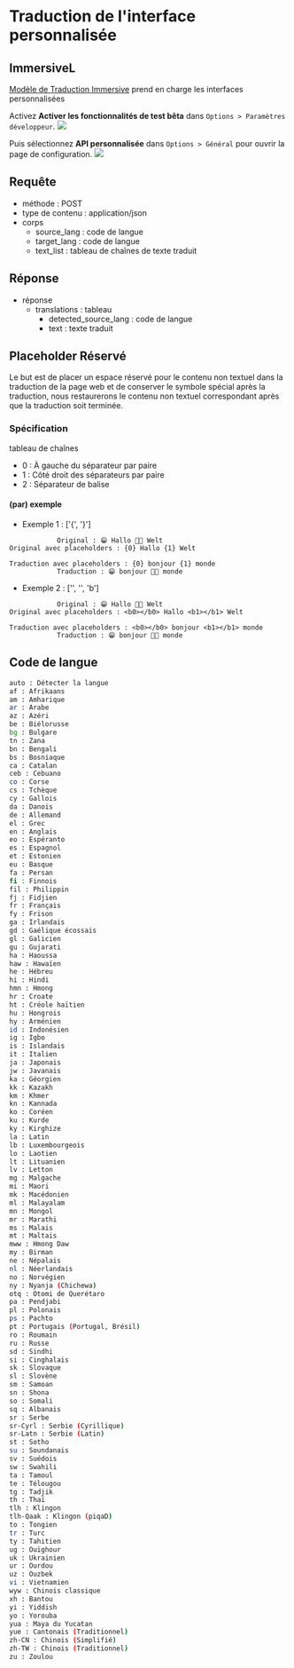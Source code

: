 # Traduction de l'interface personnalisée

## ImmersiveL

[Modèle de Traduction Immersive](https://github.com/immersive-translate/ImmersiveL) prend en charge les interfaces personnalisées

Activez **Activer les fonctionnalités de test bêta** dans `Options > Paramètres développeur`.
![](https://s.immersivetranslate.com/assets/turn_on_beta_en.jpeg)

Puis sélectionnez **API personnalisée** dans `Options > Général` pour ouvrir la page de configuration.
![](https://s.immersivetranslate.com/assets/select_custon_api_en.jpeg)

## Requête

- méthode : POST
- type de contenu : application/json
- corps
  - source_lang : code de langue
  - target_lang : code de langue
  - text_list : tableau de chaînes de texte traduit

## Réponse

- réponse
  - translations : tableau
    - detected_source_lang : code de langue
    - text : texte traduit

## Placeholder Réservé

Le but est de placer un espace réservé pour le contenu non textuel dans la traduction de la page web et de conserver le symbole spécial après la traduction, nous restaurerons le contenu non textuel correspondant après que la traduction soit terminée.

### Spécification

tableau de chaînes

- 0 : À gauche du séparateur par paire
- 1 : Côté droit des séparateurs par paire
- 2 : Séparateur de balise

#### (par) exemple

- Exemple 1 : ['{', '}']

```
            Original : 😁 Hallo 👏🏻 Welt
Original avec placeholders : {0} Hallo {1} Welt

Traduction avec placeholders : {0} bonjour {1} monde
            Traduction : 😁 bonjour 👏🏻 monde
```

- Exemple 2 : ['', '', 'b']

```
            Original : 😁 Hallo 👏🏻 Welt
Original avec placeholders : <b0></b0> Hallo <b1></b1> Welt

Traduction avec placeholders : <b0></b0> bonjour <b1></b1> monde
            Traduction : 😁 bonjour 👏🏻 monde
```

## Code de langue

```bash
auto : Détecter la langue
af : Afrikaans
am : Amharique
ar : Arabe
az : Azéri
be : Biélorusse
bg : Bulgare
tn : Zana
bn : Bengali
bs : Bosniaque
ca : Catalan
ceb : Cebuano
co : Corse
cs : Tchèque
cy : Gallois
da : Danois
de : Allemand
el : Grec
en : Anglais
eo : Espéranto
es : Espagnol
et : Estonien
eu : Basque
fa : Persan
fi : Finnois
fil : Philippin
fj : Fidjien
fr : Français
fy : Frison
ga : Irlandais
gd : Gaélique écossais
gl : Galicien
gu : Gujarati
ha : Haoussa
haw : Hawaïen
he : Hébreu
hi : Hindi
hmn : Hmong
hr : Croate
ht : Créole haïtien
hu : Hongrois
hy : Arménien
id : Indonésien
ig : Igbo
is : Islandais
it : Italien
ja : Japonais
jw : Javanais
ka : Géorgien
kk : Kazakh
km : Khmer
kn : Kannada
ko : Coréen
ku : Kurde
ky : Kirghize
la : Latin
lb : Luxembourgeois
lo : Laotien
lt : Lituanien
lv : Letton
mg : Malgache
mi : Maori
mk : Macédonien
ml : Malayalam
mn : Mongol
mr : Marathi
ms : Malais
mt : Maltais
mww : Hmong Daw
my : Birman
ne : Népalais
nl : Néerlandais
no : Norvégien
ny : Nyanja (Chichewa)
otq : Otomi de Querétaro
pa : Pendjabi
pl : Polonais
ps : Pachto
pt : Portugais (Portugal, Brésil)
ro : Roumain
ru : Russe
sd : Sindhi
si : Cinghalais
sk : Slovaque
sl : Slovène
sm : Samoan
sn : Shona
so : Somali
sq : Albanais
sr : Serbe
sr-Cyrl : Serbie (Cyrillique)
sr-Latn : Serbie (Latin)
st : Sotho
su : Soundanais
sv : Suédois
sw : Swahili
ta : Tamoul
te : Télougou
tg : Tadjik
th : Thaï
tlh : Klingon
tlh-Qaak : Klingon (piqaD)
to : Tongien
tr : Turc
ty : Tahitien
ug : Ouïghour
uk : Ukrainien
ur : Ourdou
uz : Ouzbek
vi : Vietnamien
wyw : Chinois classique
xh : Bantou
yi : Yiddish
yo : Yorouba
yua : Maya du Yucatan
yue : Cantonais (Traditionnel)
zh-CN : Chinois (Simplifié)
zh-TW : Chinois (Traditionnel)
zu : Zoulou
```